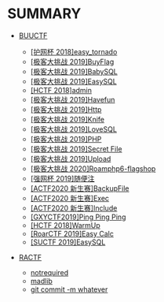 # SUMMARY

* [BUUCTF](/BUUCTF)
    * [[护网杯 2018]easy_tornado](//BUUCTF/%5B%E6%8A%A4%E7%BD%91%E6%9D%AF%202018%5Deasy_tornado.md)
    * [[极客大挑战 2019]BuyFlag](//BUUCTF/%5B%E6%9E%81%E5%AE%A2%E5%A4%A7%E6%8C%91%E6%88%98%202019%5DBuyFlag.md)
    * [[极客大挑战 2019]BabySQL](//BUUCTF/%5B%E6%9E%81%E5%AE%A2%E5%A4%A7%E6%8C%91%E6%88%98%202019%5DBabySQL.md)
    * [[极客大挑战 2019]EasySQL](//BUUCTF/%5B%E6%9E%81%E5%AE%A2%E5%A4%A7%E6%8C%91%E6%88%98%202019%5DEasySQL.MD)
    * [[HCTF 2018]admin](//BUUCTF/%5BHCTF%202018%5Dadmin.md)
    * [[极客大挑战 2019]Havefun](//BUUCTF/%5B%E6%9E%81%E5%AE%A2%E5%A4%A7%E6%8C%91%E6%88%98%202019%5DHavefun.MD)
    * [[极客大挑战 2019]Http](//BUUCTF/%5B%E6%9E%81%E5%AE%A2%E5%A4%A7%E6%8C%91%E6%88%98%202019%5DHttp.md)
    * [[极客大挑战 2019]Knife](//BUUCTF/%5B%E6%9E%81%E5%AE%A2%E5%A4%A7%E6%8C%91%E6%88%98%202019%5DKnife.MD)
    * [[极客大挑战 2019]LoveSQL](//BUUCTF/%5B%E6%9E%81%E5%AE%A2%E5%A4%A7%E6%8C%91%E6%88%98%202019%5DLoveSQL.MD)
    * [[极客大挑战 2019]PHP](//BUUCTF/%5B%E6%9E%81%E5%AE%A2%E5%A4%A7%E6%8C%91%E6%88%98%202019%5DPHP.md)
    * [[极客大挑战 2019]Secret File](//BUUCTF/%5B%E6%9E%81%E5%AE%A2%E5%A4%A7%E6%8C%91%E6%88%98%202019%5DSecret%20File.MD)
    * [[极客大挑战 2019]Upload](//BUUCTF/%5B%E6%9E%81%E5%AE%A2%E5%A4%A7%E6%8C%91%E6%88%98%202019%5DUpload.md)
    * [[极客大挑战 2020]Roamphp6-flagshop](//BUUCTF/%5B%E6%9E%81%E5%AE%A2%E5%A4%A7%E6%8C%91%E6%88%98%202020%5DRoamphp6-flagshop.md)
    * [[强网杯 2019]随便注](//BUUCTF/%5B%E5%BC%BA%E7%BD%91%E6%9D%AF%202019%5D%E9%9A%8F%E4%BE%BF%E6%B3%A8.MD)
    * [[ACTF2020 新生赛]BackupFile](//BUUCTF/%5BACTF2020%20%E6%96%B0%E7%94%9F%E8%B5%9B%5DBackupFile.md)
    * [[ACTF2020 新生赛]Exec](//BUUCTF/%5BACTF2020%20%E6%96%B0%E7%94%9F%E8%B5%9B%5DExec.MD)
    * [[ACTF2020 新生赛]Include](//BUUCTF/%5BACTF2020%20%E6%96%B0%E7%94%9F%E8%B5%9B%5DInclude.MD)
    * [[GXYCTF2019]Ping Ping Ping](//BUUCTF/%5BGXYCTF2019%5DPing%20Ping%20Ping.MD)
    * [[HCTF 2018]WarmUp](//BUUCTF/%5BHCTF%202018%5DWarmUp.MD)
    * [[RoarCTF 2019]Easy Calc](//BUUCTF/%5BRoarCTF%202019%5DEasy%20Calc.md)
    * [[SUCTF 2019]EasySQL](//BUUCTF/%5BSUCTF%202019%5DEasySQL.MD)

* [RACTF](/RACTF)
    * [notrequired](//RACTF/notrequired.md)
    * [madlib](//RACTF/madlib.md)
    * [git commit -m whatever](//RACTF/git%20commit%20-m%20whatever.md)